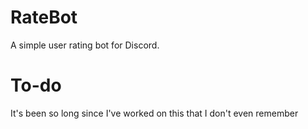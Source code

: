 # RateBot
A simple user rating bot for Discord.

# To-do
It's been so long since I've worked on this that I don't even remember
